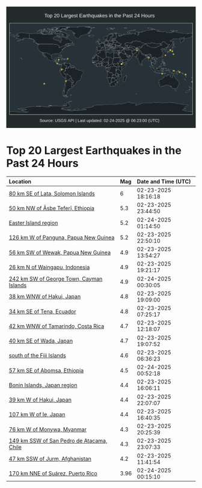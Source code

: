 ![Map](./map.png)

# Top 20 Largest Earthquakes in the Past 24 Hours

| Location | Mag | Date and Time (UTC) |
|:---|:---|:---|
| [80 km SE of Lata, Solomon Islands](https://earthquake.usgs.gov/earthquakes/eventpage/us7000pfmk) | 6 | 02-23-2025 18:16:18 |
| [50 km NW of Āsbe Teferī, Ethiopia](https://earthquake.usgs.gov/earthquakes/eventpage/us7000pfpk) | 5.3 | 02-23-2025 23:44:50 |
| [Easter Island region](https://earthquake.usgs.gov/earthquakes/eventpage/us7000pfqd) | 5.2 | 02-24-2025 01:14:50 |
| [126 km W of Panguna, Papua New Guinea](https://earthquake.usgs.gov/earthquakes/eventpage/us7000pfpb) | 5.2 | 02-23-2025 22:50:10 |
| [56 km SW of Wewak, Papua New Guinea](https://earthquake.usgs.gov/earthquakes/eventpage/us7000pflw) | 4.9 | 02-23-2025 13:54:27 |
| [26 km N of Waingapu, Indonesia](https://earthquake.usgs.gov/earthquakes/eventpage/us7000pfn2) | 4.9 | 02-23-2025 19:21:17 |
| [242 km SW of George Town, Cayman Islands](https://earthquake.usgs.gov/earthquakes/eventpage/us7000pfpx) | 4.9 | 02-24-2025 00:30:05 |
| [38 km WNW of Hakui, Japan](https://earthquake.usgs.gov/earthquakes/eventpage/us7000pfmy) | 4.8 | 02-23-2025 19:09:00 |
| [34 km SE of Tena, Ecuador](https://earthquake.usgs.gov/earthquakes/eventpage/us7000pfks) | 4.8 | 02-23-2025 07:25:17 |
| [42 km WNW of Tamarindo, Costa Rica](https://earthquake.usgs.gov/earthquakes/eventpage/us7000pflk) | 4.7 | 02-23-2025 12:18:07 |
| [40 km SE of Wada, Japan](https://earthquake.usgs.gov/earthquakes/eventpage/us7000pfmq) | 4.7 | 02-23-2025 19:07:52 |
| [south of the Fiji Islands](https://earthquake.usgs.gov/earthquakes/eventpage/us7000pfkj) | 4.6 | 02-23-2025 06:36:23 |
| [57 km SE of Abomsa, Ethiopia](https://earthquake.usgs.gov/earthquakes/eventpage/us7000pfq1) | 4.5 | 02-24-2025 00:52:18 |
| [Bonin Islands, Japan region](https://earthquake.usgs.gov/earthquakes/eventpage/us7000pfm6) | 4.4 | 02-23-2025 16:06:11 |
| [39 km W of Hakui, Japan](https://earthquake.usgs.gov/earthquakes/eventpage/us7000pfp4) | 4.4 | 02-23-2025 22:07:07 |
| [107 km W of Ie, Japan](https://earthquake.usgs.gov/earthquakes/eventpage/us7000pfmc) | 4.4 | 02-23-2025 16:40:35 |
| [76 km W of Monywa, Myanmar](https://earthquake.usgs.gov/earthquakes/eventpage/us7000pfnn) | 4.3 | 02-23-2025 20:25:39 |
| [149 km SSW of San Pedro de Atacama, Chile](https://earthquake.usgs.gov/earthquakes/eventpage/us7000pfpf) | 4.3 | 02-23-2025 23:07:33 |
| [47 km SSW of Jurm, Afghanistan](https://earthquake.usgs.gov/earthquakes/eventpage/us7000pflg) | 4.2 | 02-23-2025 11:41:54 |
| [170 km NNE of Suárez, Puerto Rico](https://earthquake.usgs.gov/earthquakes/eventpage/pr2025055000) | 3.96 | 02-24-2025 00:15:10 |
